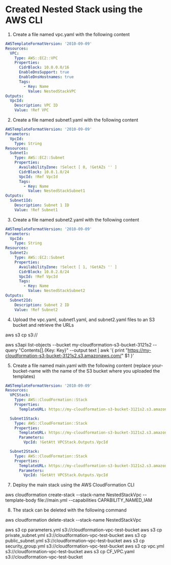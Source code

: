 # Created Nested Stack using the AWS CLI

1. Create a file named vpc.yaml with the following content

```yaml
AWSTemplateFormatVersion: '2010-09-09'
Resources:
  VPC:
    Type: AWS::EC2::VPC
    Properties:
      CidrBlock: 10.0.0.0/16
      EnableDnsSupport: true
      EnableDnsHostnames: true
      Tags:
        - Key: Name
          Value: NestedStackVPC
Outputs:
  VpcId:
    Description: VPC ID
    Value: !Ref VPC
```

2. Create a file named subnet1.yaml with the following content

```yaml
AWSTemplateFormatVersion: '2010-09-09'
Parameters:
  VpcId:
    Type: String
Resources:
  Subnet1:
    Type: AWS::EC2::Subnet
    Properties:
      AvailabilityZone: !Select [ 0, !GetAZs '' ]
      CidrBlock: 10.0.1.0/24
      VpcId: !Ref VpcId
      Tags:
        - Key: Name
          Value: NestedStackSubnet1
Outputs:
  Subnet1Id:
    Description: Subnet 1 ID
    Value: !Ref Subnet1
```

3. Create a file named subnet2.yaml with the following content

```yaml
AWSTemplateFormatVersion: '2010-09-09'
Parameters:
  VpcId:
    Type: String
Resources:
  Subnet2:
    Type: AWS::EC2::Subnet
    Properties:
      AvailabilityZone: !Select [ 1, !GetAZs '' ]
      CidrBlock: 10.0.2.0/24
      VpcId: !Ref VpcId
      Tags:
        - Key: Name
          Value: NestedStackSubnet2
Outputs:
  Subnet2Id:
    Description: Subnet 2 ID
    Value: !Ref Subnet2
```

4. Upload the vpc.yaml, subnet1.yaml, and subnet2.yaml files to an S3 bucket and retrieve the URLs

aws s3 cp <file-name> s3://<bucketname>

aws s3api list-objects --bucket my-cloudformation-s3-bucket-3121s2 --query "Contents[].{Key: Key}" --output text | awk '{ print "https://my-cloudformation-s3-bucket-3121s2.s3.amazonaws.com/" $1 }'

5. Create a file named main.yaml with the following content (replace your-bucket-name with the name of the S3 bucket where you uploaded the templates)

```yaml
AWSTemplateFormatVersion: '2010-09-09'
Resources:
  VPCStack:
    Type: AWS::CloudFormation::Stack
    Properties:
      TemplateURL: https://my-cloudformation-s3-bucket-3121s2.s3.amazonaws.com/vpc.yaml

  Subnet1Stack:
    Type: AWS::CloudFormation::Stack
    Properties:
      TemplateURL: https://my-cloudformation-s3-bucket-3121s2.s3.amazonaws.com/subnet1.yaml
      Parameters:
        VpcId: !GetAtt VPCStack.Outputs.VpcId

  Subnet2Stack:
    Type: AWS::CloudFormation::Stack
    Properties:
      TemplateURL: https://my-cloudformation-s3-bucket-3121s2.s3.amazonaws.com/subnet2.yaml
      Parameters:
        VpcId: !GetAtt VPCStack.Outputs.VpcId
```

7. Deploy the main stack using the AWS CloudFormation CLI

aws cloudformation create-stack --stack-name NestedStackVpc --template-body file://main.yml --capabilities CAPABILITY_NAMED_IAM

8. The stack can be deleted with the following command

aws cloudformation delete-stack --stack-name NestedStackVpc


aws s3 cp parameters.yml s3://cloudformation-vpc-test-bucket
aws s3 cp private_subnet.yml s3://cloudformation-vpc-test-bucket
aws s3 cp public_subnet.yml s3://cloudformation-vpc-test-bucket
aws s3 cp security_group.yml s3://cloudformation-vpc-test-bucket
aws s3 cp vpc.yml s3://cloudformation-vpc-test-bucket
aws s3 cp CF_VPC.yaml s3://cloudformation-vpc-test-bucket